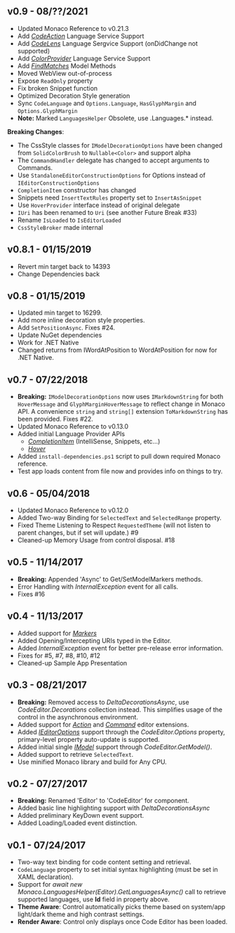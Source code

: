 v0.9 - 08/??/2021
-----------------
- Updated Monaco Reference to v0.21.3
- Add *[CodeAction](https://microsoft.github.io/monaco-editor/api/modules/monaco.languages.html#registercodeactionprovider)* Language Service Support
- Add *[CodeLens](https://microsoft.github.io/monaco-editor/api/modules/monaco.languages.html#registercodelensprovider)* Language Sergvice Support (onDidChange not supported)
- Add *[ColorProvider](https://microsoft.github.io/monaco-editor/api/modules/monaco.languages.html#registercolorprovider)* Language Service Support
- Add *[FindMatches](https://microsoft.github.io/monaco-editor/api/interfaces/monaco.editor.itextmodel.html#findmatches)* Model Methods
- Moved WebView out-of-process
- Expose `ReadOnly` property
- Fix broken Snippet function
- Optimized Decoration Style generation
- Sync `CodeLanguage` and `Options.Language`, `HasGlyphMargin` and `Options.GlyphMargin`
- **Note:** Marked `LanguagesHelper` Obsolete, use <Editor Instance>.Languages.* instead.

**Breaking Changes**: 
- The CssStyle classes for `IModelDecorationOptions` have been changed from `SolidColorBrush` to `Nullable<Color>` and support alpha
- The `CommandHandler` delegate has changed to accept arguments to Commands.
- Use `StandaloneEditorConstructionOptions` for Options instead of `IEditorConstructionOptions`
- `CompletionItem` constructor has changed
- Snippets need `InsertTextRules` property set to `InsertAsSnippet`
- Use `HoverProvider` interface instead of original delegate
- `IUri` has been renamed to `Uri` (see another Future Break #33)
- Rename `IsLoaded` to `IsEditorLoaded`
- `CssStyleBroker` made internal

v0.8.1 - 01/15/2019
-------------------
- Revert min target back to 14393
- Change Dependencies back

v0.8 - 01/15/2019
-----------------
- Updated min target to 16299.
- Add more inline decoration style properties.
- Add `SetPositionAsync`. Fixes #24.
- Update NuGet dependencies
- Work for .NET Native
- Changed returns from IWordAtPosition to WordAtPosition for now for .NET Native.

v0.7 - 07/22/2018
-----------------
- **Breaking:** `IModelDecorationOptions` now uses `IMarkdownString` for both `HoverMessage` and `GlyphMarginHoverMessage` to reflect change in Monaco API.  A convenience `string` and `string[]` extension `ToMarkdownString` has been provided.  Fixes #22. 
- Updated Monaco Reference to v0.13.0 
- Added initial Language Provider APIs 
  - *[CompletionItem](https://microsoft.github.io/monaco-editor/api/modules/monaco.languages.html#registercompletionitemprovider)* (IntelliSense, Snippets, etc...) 
  - *[Hover](https://microsoft.github.io/monaco-editor/api/modules/monaco.languages.html#registerhoverprovider)*
- Added `install-dependencies.ps1` script to pull down required Monaco reference. 
- Test app loads content from file now and provides info on things to try. 
 
v0.6 - 05/04/2018
-----------------
- Updated Monaco Reference to v0.12.0
- Added Two-way Binding for `SelectedText` and `SelectedRange` property.
- Fixed Theme Listening to Respect `RequestedTheme` (will not listen to parent changes, but if set will update.) #9
- Cleaned-up Memory Usage from control disposal. #18

v0.5 - 11/14/2017
-----------------
- **Breaking:** Appended 'Async' to Get/SetModelMarkers methods.
- Error Handling with *InternalException* event for all calls.
- Fixes #16

v0.4 - 11/13/2017
-----------------
- Added support for *[Markers](https://microsoft.github.io/monaco-editor/api/modules/monaco.editor.html#setmodelmarkers)*
- Added Opening/Intercepting URIs typed in the Editor.
- Added *InternalException* event for better pre-release error information.
- Fixes for #5, #7, #8, #10, #12
- Cleaned-up Sample App Presentation

v0.3 - 08/21/2017
-----------------
- **Breaking:** Removed access to *DeltaDecorationsAsync*, use *CodeEditor.Decorations* collection instead.  This simplifies usage of the control in the asynchronous environment.
- Added support for *[Action](https://microsoft.github.io/monaco-editor/api/interfaces/monaco.editor.istandalonecodeeditor.html#addaction)* and *[Command](https://microsoft.github.io/monaco-editor/api/interfaces/monaco.editor.istandalonecodeeditor.html#addcommand)* editor extensions.
- Added *[IEditorOptions](https://microsoft.github.io/monaco-editor/api/interfaces/monaco.editor.ieditoroptions.html)* support through the *CodeEditor.Options* property, primary-level property auto-update is supported.
- Added initial single *[IModel](https://microsoft.github.io/monaco-editor/api/interfaces/monaco.editor.imodel.html)* support through *CodeEditor.GetModel()*.
- Added support to retrieve `SelectedText`.
- Use minified Monaco library and build for Any CPU.

v0.2 - 07/27/2017
-----------------
- **Breaking:** Renamed 'Editor' to 'CodeEditor' for component.
- Added basic line highlighting support with *DeltaDecorationsAsync*
- Added preliminary KeyDown event support.
- Added Loading/Loaded event distinction.

v0.1 - 07/24/2017
-----------------
 - Two-way text binding for code content setting and retrieval.
 - `CodeLanguage` property to set initial syntax highlighting (must be set in XAML declaration).
 - Support for *await new Monaco.LanguagesHelper(Editor).GetLanguagesAsync()* call to retrieve supported languages, use **Id** field in property above.
 - **Theme Aware**: Control automatically picks theme based on system/app light/dark theme and high contrast settings.
 - **Render Aware**: Control only displays once Code Editor has been loaded.
 